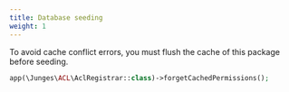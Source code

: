 ```yaml
---
title: Database seeding
weight: 1
---
```


To avoid cache conflict errors, you must flush the cache of this package before seeding.

```php
app(\Junges\ACL\AclRegistrar::class)->forgetCachedPermissions();
```

